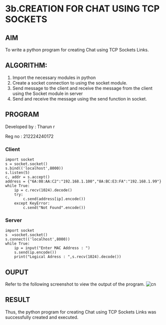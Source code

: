 # 3b.CREATION FOR CHAT USING TCP SOCKETS
## AIM
To write a python program for creating Chat using TCP Sockets Links.
## ALGORITHM:
1. Import the necessary modules in python
2. Create a socket connection to using the socket module.
3. Send message to the client and receive the message from the client using the Socket module in
 server
4. Send and receive the message using the send function in socket.
## PROGRAM
Developed by : Tharun r

Reg no : 212224240172

### Client
```
import socket
s = socket.socket()
s.bind(('localhost',8000))
s.listen(5)
c, addr = s.accept()
address = {"6A:08:AA:C2":"192.168.1.100","8A:BC:E3:FA":"192.168.1.99"}
while True:
    ip = c.recv(1024).decode()
    try:
        c.send(address[ip].encode())
    except KeyError:
        c.send("Not Found".encode())
```

### Server
```
import socket
s  =socket.socket()
s.connect(('localhost',8000))
while True:
    ip = input("Enter MAC Address : ")
    s.send(ip.encode())
    print("Logical Adress : ",s.recv(1024).decode())
```
## OUPUT
Refer to the following screenshot to view the output of the program.
![cn](https://github.com/user-attachments/assets/fc76840d-7c3a-4f1c-a22a-b28a259992f5)
## RESULT
Thus, the python program for creating Chat using TCP Sockets Links was successfully 
created and executed.
